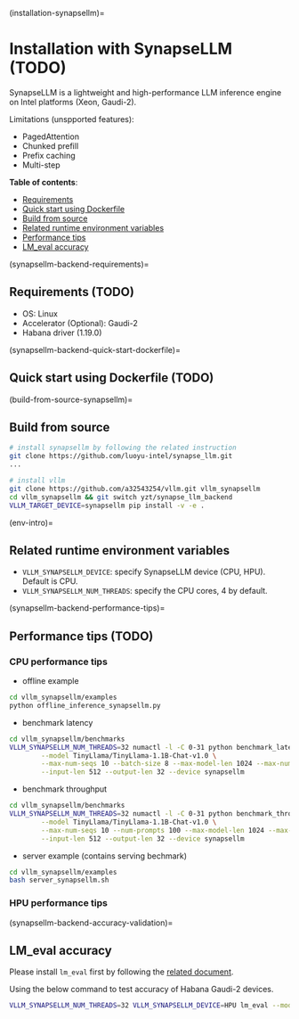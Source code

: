 (installation-synapsellm)=

# Installation with SynapseLLM (TODO)

SynapseLLM is a lightweight and high-performance LLM inference engine on Intel platforms (Xeon, Gaudi-2).

Limitations (unspported features):
- PagedAttention
- Chunked prefill
- Prefix caching
- Multi-step

**Table of contents**:

- [Requirements](#synapsellm-backend-requirements)
- [Quick start using Dockerfile](#synapsellm-backend-quick-start-dockerfile)
- [Build from source](#build-synapsellm-backend-from-source)
- [Related runtime environment variables](#env-intro)
- [Performance tips](#synapsellm-backend-performance-tips)
- [LM_eval accuracy](#synapsellm-backend-accuracy-validation)


(synapsellm-backend-requirements)=

## Requirements (TODO)

- OS: Linux
- Accelerator (Optional): Gaudi-2
- Habana driver (1.19.0)


(synapsellm-backend-quick-start-dockerfile)=

## Quick start using Dockerfile (TODO)


(build-from-source-synapsellm)=

## Build from source

```bash
# install synapsellm by following the related instruction
git clone https://github.com/luoyu-intel/synapse_llm.git
...

# install vllm
git clone https://github.com/a32543254/vllm.git vllm_synapsellm
cd vllm_synapsellm && git switch yzt/synapse_llm_backend
VLLM_TARGET_DEVICE=synapsellm pip install -v -e .
```


(env-intro)=

## Related runtime environment variables

- `VLLM_SYNAPSELLM_DEVICE`: specify SynapseLLM device (CPU, HPU). Default is CPU.
- `VLLM_SYNAPSELLM_NUM_THREADS`: specify the CPU cores, 4 by default.


(synapsellm-backend-performance-tips)=

## Performance tips (TODO)

### CPU performance tips

- offline example

```bash
cd vllm_synapsellm/examples
python offline_inference_synapsellm.py
```

- benchmark latency

```bash
cd vllm_synapsellm/benchmarks
VLLM_SYNAPSELLM_NUM_THREADS=32 numactl -l -C 0-31 python benchmark_latency.py \
        --model TinyLlama/TinyLlama-1.1B-Chat-v1.0 \
        --max-num-seqs 10 --batch-size 8 --max-model-len 1024 --max-num-batched-tokens 1024 \
        --input-len 512 --output-len 32 --device synapsellm
```

- benchmark throughput

```bash
cd vllm_synapsellm/benchmarks
VLLM_SYNAPSELLM_NUM_THREADS=32 numactl -l -C 0-31 python benchmark_throughput.py \
        --model TinyLlama/TinyLlama-1.1B-Chat-v1.0 \
        --max-num-seqs 10 --num-prompts 100 --max-model-len 1024 --max-num-batched-tokens 1024 \
        --input-len 512 --output-len 32 --device synapsellm
```

- server example (contains serving bechmark)

```bash
cd vllm_synapsellm/examples
bash server_synapsellm.sh
```


### HPU performance tips


(synapsellm-backend-accuracy-validation)=

## LM_eval accuracy

Please install `lm_eval` first by following the [related document](https://github.com/EleutherAI/lm-evaluation-harness?tab=readme-ov-file#install).

Using the below command to test accuracy of Habana Gaudi-2 devices.

```bash
VLLM_SYNAPSELLM_NUM_THREADS=32 VLLM_SYNAPSELLM_DEVICE=HPU lm_eval --model vllm --model_args pretrained="Qwen/Qwen2.5-1.5B-Instruct",tensor_parallel_size=1,dtype=bfloat16,max_model_len=4096,max_num_seqs=10,max_num_batched_tokens=10240 --tasks lambada_openai --batch_size 8
```
